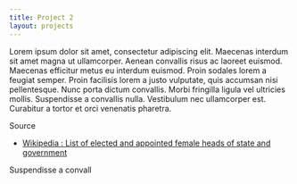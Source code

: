 ```yaml
---
title: Project 2
layout: projects
---
```

Lorem ipsum dolor sit amet, consectetur adipiscing elit. Maecenas interdum sit amet magna ut ullamcorper. 
Aenean convallis risus ac laoreet euismod. Maecenas efficitur metus eu interdum euismod. Proin sodales lorem a feugiat semper. 
Proin facilisis lorem a justo vulputate, quis accumsan nisi pellentesque. Nunc porta dictum convallis. Morbi fringilla ligula vel ultricies mollis. 
Suspendisse a convallis nulla. Vestibulum nec ullamcorper est. Curabitur a tortor et orci venenatis pharetra.

Source
* [Wikipedia : List of elected and appointed female heads of state and government](https://en.wikipedia.org/wiki/List_of_elected_and_appointed_female_heads_of_state_and_government)

<div id ="continentDropdown"></div>
<div id="example"></div>

<style>
.tooltip {
	position: absolute;
	width: 230px;
	height: 40px;
	stroke: black;
	pointer-events: none;
	font-size: 12px;			
    padding: 5px;				
    background: white;
    border: 1px solid gray;
    border-radius: 10px;	
    padding: 5px;	
}
</style>

<script src="https://d3js.org/d3.v4.min.js"></script>
<script src="https://d3js.org/d3-time.v1.min.js" charset="utf-8"></script>
<script>


// DEFINE DRAWING AREA SIZING
var height = 500;
var width = 800;
var marginTop = 10;
var marginBottom = 150;
var marginSide = 30;

var timeFormat = d3.timeFormat("%d/%m/%Y");
var timeParser = d3.timeParse("%d/%m/%Y");

/// TOOLTIP ///
// Add a div that will go wherever in the body 
var tooltip = d3.select("div#example").append("div")
	.attr("class", "tooltip")
	.style("opacity", 0);


// CREATE DRAWING PART MOVED 30,30 FROM SVG
var svg = d3.select("div#example").append("svg")
	.attr("width", width + 2*marginSide)
	.attr("height", height + marginSide + marginBottom)
		.append("g")
		.attr("transform", "translate(" + marginSide + "," + marginSide + ")");


var womendata = {{ site.data.womenlight | jsonify }};
//console.log(womendata);

// Nesting to group data by continent
var nestWomen = d3.nest()
	.key(function(d){
		return d.continent;
	})
	.entries(womendata)

console.log('nestWomen:',nestWomen);

//Double Nesting to know list of countries for each continent
var nestContCountry = d3.nest()
	.key(function(d){ 
		return d.continent; 
	})
	.key(function(d){ 
		return d.dataCountry; 
	})
	.entries(womendata)
	
console.log('nestContCountry:',nestContCountry); 

var countCountryByContinent = [] ;

// Compute # of countries for each continent
nestContCountry.forEach( (e) => {
	countCountryByContinent.push({'continent':e.key,'countCountry':e.values.length});
});

console.log('countCountryByContinent:',countCountryByContinent);

// A DROPDOWN SELECTION FOR THE CONTINENT
var continentMenu = d3.select("#continentDropdown");

continentMenu.append("select")
  .selectAll("option")
	  .data(nestWomen)
	  .enter()
	  .append("option")
	  .attr("value", function(d){
	      return d.key;
	  })
	  .text(function(d){
	      return d.key;
	  })

continentMenu.on('change', () => {
	var selectedContinent = d3.select("select").property("value");
	console.log("selectedContinent",selectedContinent);
	updateDrawContinent(nestWomen,selectedContinent);
});

drawContinent(nestWomen,'Africa');



function drawContinent(nest, continent) {

	// Select Data for continent
  	var selectedWomen = nest.filter( (d) => {
  		return d.key == continent;
  	});
  	console.log('selectedWomen:',selectedWomen);
  	
  	var data = selectedWomen[0].values;
  	console.log('data:',data);
  	
  	// Creating scales //
    var minStartDate = d3.min(data, function(d) { return timeParser(d.mandateStart) ; }); 
	var maxEndDate = d3.max(data, function(d) { return timeParser(d.mandateEnd) ; });
    var daysTotal = d3.timeDay.count(minStartDate,maxEndDate);
    //console.log("daysTotal:",daysTotal);

	var yScale = d3.scaleTime()
		.range([height,0]);
			
	// AVANT DE BINDER LES DATA !!! SINON LE SCALE EST FAUX 
	// Pourquoi ??
	
	yScale.domain([minStartDate,maxEndDate]);
	
	// CALL Y AXIS
	svg.append("g").attr("class", "yaxis").call(d3.axisRight(yScale));

	//USING COUNTRY NAME AS X SCALE
	var xScale = d3.scaleBand().range([0, width]);
	xScale.domain(data.map(function(d) { return d.dataCountry; }));
	
	var xAxis = d3.axisBottom(xScale);
	var xAxisSelector = svg.append("g")
		.attr("class", "xaxis")
		.attr("transform", "translate(" + 0 + "," + height + ")")
		.call(xAxis)
			.selectAll("text")  
			.style("text-anchor", "end")
			.style("font-size", "9px")
			.attr("dx", "-10px")
			.attr("dy", "-6px")
			.attr("transform", "rotate(-90)");
		
		
	//CALL HERE THE DRAWING FUNCTION
    // WOMENDATA IS NOT DEFINED OUTSIDE
    // Bind data
    var selection = svg.selectAll("rect")
		.data(data)
		.enter()
		.append("rect")
		// PAS BESOIN de faire une fonction RATIO, on peut appliquer direct les scales!
		.attr("x", 
			(d,i) => {return xScale(d.dataCountry);})
		.attr("y", 
			(d,i) => {return yScale(timeParser(d.mandateEnd));})
		.attr("width", 10)
		.attr("rx", 5)
		.attr("ry", 5)
		.attr("height",
			(d,i) => {
				return rectHeight(d.mandateStart,d.mandateEnd,daysTotal,height);
			}
		)
		.style("fill", (d,i) => {return color(d.continent);})
		.on("mouseover", function(d) {
			handleOnTooltip(d,tooltip);
		})
		.on("mouseout", function(d) {
			handleOutTooltip(d,tooltip);
		});
}

function updateDrawContinent(nest, continent) {
	// Select Data for continent
  	var selectedWomen = nest.filter( (d) => {
  		return d.key == continent;
  	});
  	console.log('selectedWomen:',selectedWomen);
  	
  	var data = selectedWomen[0].values;
  	console.log('data:',data);
  	
  	// Creating scales //
    // Creating scales //
    var minStartDate = d3.min(data, function(d) { return timeParser(d.mandateStart) ; }); 
	var maxEndDate = d3.max(data, function(d) { return timeParser(d.mandateEnd) ; });
    var daysTotal = d3.timeDay.count(minStartDate,maxEndDate);
    //console.log("daysTotal:",daysTotal);

	var yScale = d3.scaleTime()
		.range([height,0]);
		
	// AVANT DE BINDER LES DATA !!! SINON LE SCALE EST FAUX 
	// Pourquoi ??
	yScale.domain([minStartDate,maxEndDate]);
	// RE-CALL Y AXIS
	svg.select('.yaxis').transition().call(d3.axisRight(yScale));

	//USING COUNTRY NAME AS X SCALE
	var xScale = d3.scaleBand().range([0, width]);
	xScale.domain(data.map(function(d) { return d.dataCountry; }));
	
	var xAxis = d3.axisBottom(xScale);
	
	var xAxisSelector = svg.select('.xaxis')
		.transition()
		.call(xAxis)
		.selectAll("text")  
			.style("text-anchor", "end")
			.style("font-size", "9px")
			.attr("dx", "-10px")
			.attr("dy", "-6px")
			.attr("transform", "rotate(-90)");
	
	
		
	//CALL HERE THE DRAWING FUNCTION
    // WOMENDATA IS NOT DEFINED OUTSIDE
    // Bind data
    var selection = svg.selectAll("rect")
    	.remove()
    	.exit()
    	.data(data);
    
    selection.enter()
	.append("rect")
	// PAS BESOIN de faire une fonction RATIO, on peut appliquer direct les scales!
	.on("mouseover", function(d) {
		handleOnTooltip(d,tooltip);
	})
	.on("mouseout", function(d) {
		handleOutTooltip(d,tooltip);
	})
	.attr("x", 
		(d,i) => {return xScale(d.dataCountry);})
	.attr("y", 
		(d,i) => {return yScale(timeParser(d.mandateEnd));})
	.transition(3000)
	.attr("width", 10)
	.attr("rx", 5)
	.attr("ry", 5)
	.attr("height",
		(d,i) => {
			return rectHeight(d.mandateStart,d.mandateEnd,daysTotal,height);
		}
	)
	.style("fill", (d,i) => {return color(d.continent);});
}


function rectHeight(start, end, totalDays, height){
	return (d3.timeDay.count(timeParser(start),timeParser(end)) * height) / totalDays ;
}

function color(continent){
	var color;
	if (continent == "Asia") {color = 'YellowGreen'}
	else if (continent == "South America") {color = 'Peru'}
	else if (continent == "North America") {color = 'Chocolate'}
	else if (continent == "Africa") {color = 'Gold'}
	else if (continent == "Europe") {color = 'DeepSkyBlue'}
	else if (continent == "Oceania") {color = 'Tomato'}
	return color;
	
}

function handleOnTooltip(d, tooltip) {
	tooltip.transition()
   		.duration(500)
   		.style("opacity", .9);

   	// $(selector).html(content) >> ici on utilise pas $ > car sélecteur d3 : on a déjà fait var tooltip = d3.select("body").append("div") ...
	tooltip.html(printWomen(d))
		// On utilise style pour définir l'endroit d'affichage
	   .style("left", (d3.event.pageX) + "px")
	   .style("top", (d3.event.pageY) + "px");
	   /* => Comment faire pour référencer le centre du rond : eg les attributs cx et cy de l'élément circle
	   .style("left", (this.attr("cx") + "px"))
	   .style("top", (this.attr("cy") + "px")); 
	   */ 
}

function handleOutTooltip(d, tooltip) {
	tooltip.transition()
       .duration(500)
       .style("opacity", 0);
}

function printWomen(women) {
	// trouver comment on fait la break ligne
	var timeFormat = d3.timeFormat("%d/%m/%Y");
	
	// later to include link '<a href= "http://google.com">' + formatTime(d.date) + 	"</a>" 
	return '<b>Name: </b>' + women.name 
			+ '<br/> <b> Country: </b>' + women.dataCountry
			+ '<br/> <b> Mandate: </b>' + women.mandateStart + '-' + women.mandateEnd;
	
}

</script>



Suspendisse a convall
